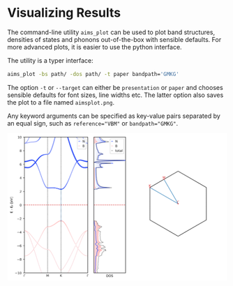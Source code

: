 # Visualizing Results

The command-line utility `aims_plot` can be used to plot band structures, densities of states and phonons out-of-the-box with sensible defaults. For more advanced plots, it is easier to use the python interface.

The utility is a typer interface:

```bash
aims_plot -bs path/ -dos path/ -t paper bandpath='GMKG'
```

The option `-t` or `--target` can either be `presentation` or `paper` and chooses sensible defaults for font sizes, line widths etc. The latter option also saves the plot to a file named `aimsplot.png`.

Any keyword arguments can be specified as key-value pairs separated by an equal sign, such as `reference="VBM"` or `bandpath="GMKG"`.

![](../../pictures/aimsplot.png)

